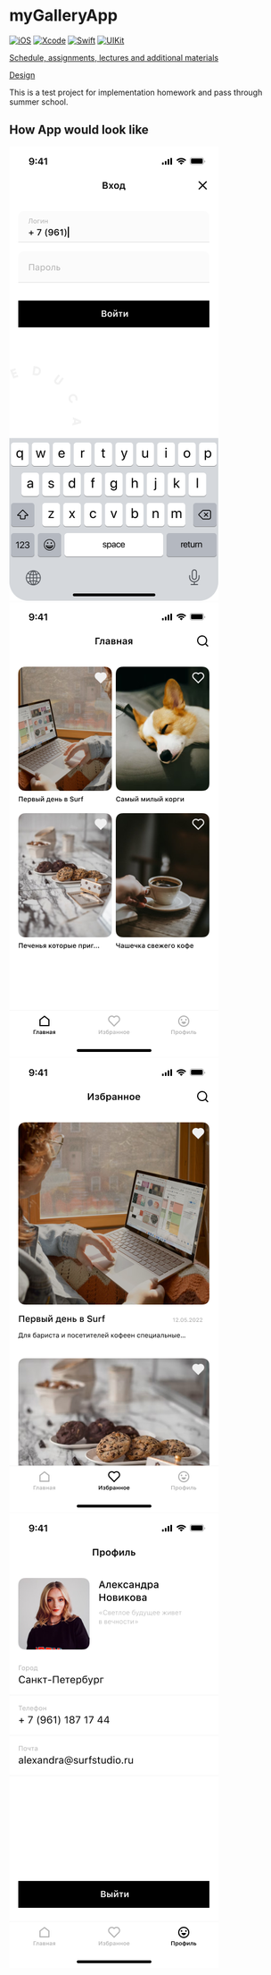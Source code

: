 # myGalleryApp
[![iOS](https://img.shields.io/badge/iOS-15.4-blue)]()
[![Xcode](https://img.shields.io/badge/Xcode-13.3-9cf)]()
[![Swift](https://img.shields.io/badge/Swift-5-orange)]()
[![UIKit](https://img.shields.io/badge/UIKit-Interface-lightgrey)]()

[Schedule, assignments, lectures and additional materials](https://github.com/lexonerus/SurfSummerSchool2022/blob/main/README.md)

[Design](https://www.figma.com/file/6eLvnZ89LeHIxHc283Uoe8/Surf-education-iOS-(Copy))

This is a test project for implementation homework and pass through summer school.

## How App would look like
![Login](/Pictures/Login.png)
![Home](/Pictures/Home.png)
![Favorite](/Pictures/Favorite.png)
![Profile](/Pictures/Profile.png)
